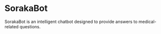 # SorakaBot
SorakaBot is an intelligent chatbot designed to provide answers to medical-related questions.
